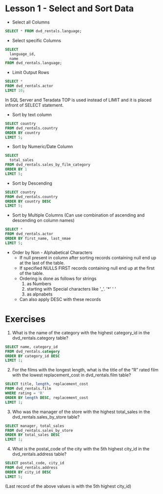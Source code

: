 # Lesson 1 - Select and Sort Data

* Select all Columns
```sql
SELECT * FROM dvd_rentals.language;
```
* Select specific Columns
```sql
SELECT 
  language_id, 
  name 
FROM dvd_rentals.language;
```
* Limit Output Rows
```sql
SELECT *
FROM dvd_rentals.actor
LIMIT 10;
```
In SQL Server and Teradata TOP is used instead of LIMIT and it is placed infront of SELECT statement.

* Sort by text column
```sql
SELECT country
FROM dvd_rentals.country
ORDER BY country
LIMIT 5;
```
* Sort by Numeric/Date Column
```sql
SELECT 
  total_sales
FROM dvd_rentals.sales_by_film_category
ORDER BY 1
LIMIT 5;
```
* Sort by Descending
``` sql
SELECT country 
FROM dvd_rentals.country
ORDER BY country DESC
LIMIT 5;
```
* Sort by Multiple Columns (Can use combination of ascending and descending on column names)
```sql
SELECT *
FROM dvd_rentals.actor
ORDER BY first_name, last_nmae
LIMIT 5;
```
* Order by Non - Alphabetical Characters 
  * If null present in column after sorting records containing null end up at the last of the table.
  * If specified NULLS FIRST records containing null end up at the first of the table. 
  * Ordering is done as follows for strings 
      1. as Numbers
      2. starting with Special characters like '_'. '*' ' '
      3. as alpnabets
  * Can also apply DESC with these records

# Exercises 

1. What is the name of the category with the highest category_id in the dvd_rentals.category table?
```sql
SELECT name, category_id 
FROM dvd_rentals.category 
ORDER BY category_id DESC 
LIMIT 1;
```
2. For the films with the longest length, what is the title of the “R” rated film with the lowest replacement_cost in dvd_rentals.film table?
```sql
SELECT title, length, replacement_cost 
FROM dvd_rentals.film
WHERE rating = 'R'
ORDER BY length DESC, replacement_cost
LIMIT 1;
```
3. Who was the manager of the store with the highest total_sales in the dvd_rentals.sales_by_store table?
```sql
SELECT manager, total_sales 
FROM dvd_rentals.sales_by_store
ORDER BY total_sales DESC 
LIMIT 1;
```
4. What is the postal_code of the city with the 5th highest city_id in the dvd_rentals.address table?
```sql
SELECT postal_code, city_id 
FROM dvd_rentals.address
ORDER BY city_id DESC
LIMIT 5;
```
(Last record of the above values is with the 5th highest city_id)


